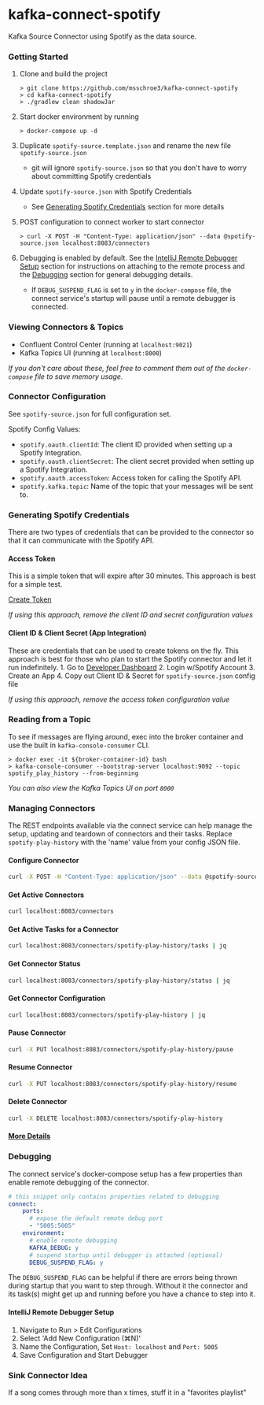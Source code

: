 # kafka-connect-spotify

Kafka Source Connector using Spotify as the data source.

### Getting Started
1. Clone and build the project
    ```
    > git clone https://github.com/msschroe3/kafka-connect-spotify
    > cd kafka-connect-spotify
    > ./gradlew clean shadowJar
    ```
    
2. Start docker environment by running
    ```
    > docker-compose up -d
    ```

3. Duplicate `spotify-source.template.json` and rename the new file `spotify-source.json` 
    - git will ignore `spotify-source.json` so that you don't have to worry about committing Spotify credentials
4. Update `spotify-source.json` with Spotify Credentials
    - See [Generating Spotify Credentials](#generating-spotify-credentials) section for more details
5. POST configuration to connect worker to start connector
    ```
    > curl -X POST -H "Content-Type: application/json" --data @spotify-source.json localhost:8083/connectors
    ```

6. Debugging is enabled by default. See the [IntelliJ Remote Debugger Setup](#intellij-remote-debugger-setup) section for 
instructions on attaching to the remote process and the [Debugging](#debugging) section for general debugging details.
    - If `DEBUG_SUSPEND_FLAG` is set to `y` in the `docker-compose` file, the connect service's startup will pause until 
    a remote debugger is connected. 

### Viewing Connectors & Topics

- Confluent Control Center (running at `localhost:9021`)
- Kafka Topics UI (running at `localhost:8000`)

_If you don't care about these, feel free to comment them out of the `docker-compose` file to save memory usage._

### Connector Configuration
See `spotify-source.json` for full configuration set.

Spotify Config Values:
- `spotify.oauth.clientId`: The client ID provided when setting up a Spotify Integration.
- `spotify.oauth.clientSecret`: The client secret provided when setting up a Spotify Integration.
- `spotify.oauth.accessToken`: Access token for calling the Spotify API.
- `spotify.kafka.topic`: Name of the topic that your messages will be sent to.

### Generating Spotify Credentials
There are two types of credentials that can be provided to the connector so that it can communicate with the Spotify API.

#### Access Token
This is a simple token that will expire after 30 minutes. This approach is best for a simple test.

[Create Token](https://developer.spotify.com/console/get-recently-played)

_If using this approach, remove the client ID and secret configuration values_

#### Client ID & Client Secret (App Integration)
These are credentials that can be used to create tokens on the fly. This approach is best for those
who plan to start the Spotify connector and let it run indefinitely.
    1. Go to [Developer Dashboard](https://developer.spotify.com/dashboard/)
    2. Login w/Spotify Account
    3. Create an App
    4. Copy out Client ID & Secret for `spotify-source.json` config file

_If using this approach, remove the access token configuration value_

### Reading from a Topic
To see if messages are flying around, exec into the broker container and use the built in `kafka-console-consumer` CLI.

```
> docker exec -it ${broker-container-id} bash
> kafka-console-consumer --bootstrap-server localhost:9092 --topic spotify_play_history --from-beginning
```

_You can also view the Kafka Topics UI on port `8000`_


### Managing Connectors

The REST endpoints available via the connect service can help manage the setup, updating and teardown of connectors 
and their tasks. Replace `spotify-play-history` with the 'name' value from your config JSON file.

#### Configure Connector

```bash
curl -X POST -H "Content-Type: application/json" --data @spotify-source.json localhost:8083/connectors
```

#### Get Active Connectors
```bash
curl localhost:8083/connectors
```

#### Get Active Tasks for a Connector
```bash
curl localhost:8083/connectors/spotify-play-history/tasks | jq
```

#### Get Connector Status
```bash
curl localhost:8083/connectors/spotify-play-history/status | jq
```

#### Get Connector Configuration
```bash
curl localhost:8083/connectors/spotify-play-history | jq
```

#### Pause Connector
```bash
curl -X PUT localhost:8083/connectors/spotify-play-history/pause
```

#### Resume Connector
```bash
curl -X PUT localhost:8083/connectors/spotify-play-history/resume
```

#### Delete Connector
```bash
curl -X DELETE localhost:8083/connectors/spotify-play-history
```

#### [More Details](https://docs.confluent.io/current/connect/managing.html)

### Debugging
The connect service's docker-compose setup has a few properties than enable remote debugging of the connector.

```yaml
# this snippet only contains properties related to debugging
connect:
    ports:
      # expose the default remote debug port
      - "5005:5005"
    environment:
      # enable remote debugging
      KAFKA_DEBUG: y
      # suspend startup until debugger is attached (optional)
      DEBUG_SUSPEND_FLAG: y
```

The `DEBUG_SUSPEND_FLAG` can be helpful if there are errors being thrown during startup that you want to step through.
Without it the connector and its task(s) might get up and running before you have a chance to step into it.

#### IntelliJ Remote Debugger Setup
   1. Navigate to Run > Edit Configurations
   2. Select 'Add New Configuration (⌘N)'
   3. Name the Configuration, Set `Host: localhost` and `Port: 5005`
   4. Save Configuration and Start Debugger
    
### Sink Connector Idea

If a song comes through more than x times, stuff it in a "favorites playlist"